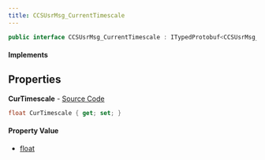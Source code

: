 ```yaml
---
title: CCSUsrMsg_CurrentTimescale
---
```


```csharp
public interface CCSUsrMsg_CurrentTimescale : ITypedProtobuf<CCSUsrMsg_CurrentTimescale>, INativeHandle, INetMessage<CCSUsrMsg_CurrentTimescale>, IDisposable
```

#### Implements

## Properties

**CurTimescale** - [Source Code](https://github.com/swiftly-solution/swiftlys2/blob/master/managed/src/SwiftlyS2.Generated/Protobufs/Interfaces/CCSUsrMsg_CurrentTimescale.cs#L18)

```csharp
float CurTimescale { get; set; }
```

#### Property Value

- [float](https://learn.microsoft.com/dotnet/api/system.single)

